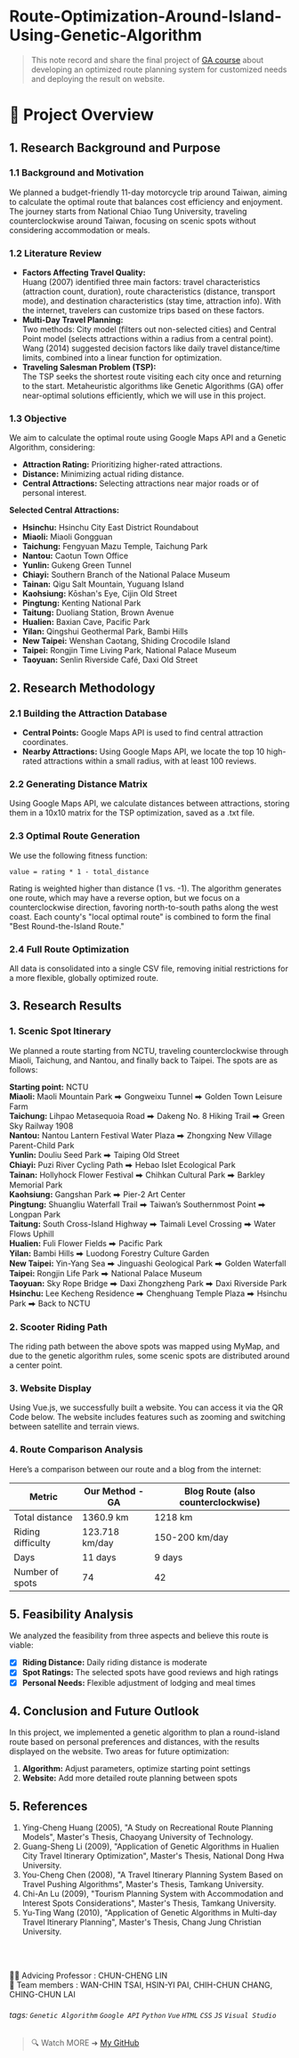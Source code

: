 # Route-Optimization-Around-Island-Using-Genetic-Algorithm
> This note record and share the final project of [GA course](https://timetable.nycu.edu.tw/?r=main/crsoutline&Acy=112&Sem=2&CrsNo=517408&lang=zh-tw) about developing an optimized route planning system for customized needs and deploying the result on website.

# 👀 Project Overview

## 1. Research Background and Purpose

### 1.1 Background and Motivation
We planned a budget-friendly 11-day motorcycle trip around Taiwan, aiming to calculate the optimal route that balances cost efficiency and enjoyment. The journey starts from National Chiao Tung University, traveling counterclockwise around Taiwan, focusing on scenic spots without considering accommodation or meals.

### 1.2 Literature Review
- **Factors Affecting Travel Quality:**  
  Huang (2007) identified three main factors: travel characteristics (attraction count, duration), route characteristics (distance, transport mode), and destination characteristics (stay time, attraction info). With the internet, travelers can customize trips based on these factors.
- **Multi-Day Travel Planning:**  
  Two methods: City model (filters out non-selected cities) and Central Point model (selects attractions within a radius from a central point).  
  Wang (2014) suggested decision factors like daily travel distance/time limits, combined into a linear function for optimization.
- **Traveling Salesman Problem (TSP):**  
  The TSP seeks the shortest route visiting each city once and returning to the start. Metaheuristic algorithms like Genetic Algorithms (GA) offer near-optimal solutions efficiently, which we will use in this project.

### 1.3 Objective
We aim to calculate the optimal route using Google Maps API and a Genetic Algorithm, considering:
- **Attraction Rating:** Prioritizing higher-rated attractions.
- **Distance:** Minimizing actual riding distance.
- **Central Attractions:** Selecting attractions near major roads or of personal interest.

**Selected Central Attractions:**
- **Hsinchu:** Hsinchu City East District Roundabout
- **Miaoli:** Miaoli Gongguan
- **Taichung:** Fengyuan Mazu Temple, Taichung Park
- **Nantou:** Caotun Town Office
- **Yunlin:** Gukeng Green Tunnel
- **Chiayi:** Southern Branch of the National Palace Museum
- **Tainan:** Qigu Salt Mountain, Yuguang Island
- **Kaohsiung:** Kōshan's Eye, Cijin Old Street
- **Pingtung:** Kenting National Park
- **Taitung:** Duoliang Station, Brown Avenue
- **Hualien:** Baxian Cave, Pacific Park
- **Yilan:** Qingshui Geothermal Park, Bambi Hills
- **New Taipei:** Wenshan Caotang, Shiding Crocodile Island
- **Taipei:** Rongjin Time Living Park, National Palace Museum
- **Taoyuan:** Senlin Riverside Café, Daxi Old Street

## 2. Research Methodology

### 2.1 Building the Attraction Database
- **Central Points:** Google Maps API is used to find central attraction coordinates.
- **Nearby Attractions:** Using Google Maps API, we locate the top 10 high-rated attractions within a small radius, with at least 100 reviews.

### 2.2 Generating Distance Matrix
Using Google Maps API, we calculate distances between attractions, storing them in a 10x10 matrix for the TSP optimization, saved as a .txt file.

### 2.3 Optimal Route Generation
We use the following fitness function:
>
    value = rating * 1 - total_distance 
    

Rating is weighted higher than distance (1 vs. -1). The algorithm generates one route, which may have a reverse option, but we focus on a counterclockwise direction, favoring north-to-south paths along the west coast. Each county's "local optimal route" is combined to form the final "Best Round-the-Island Route."

### 2.4 Full Route Optimization
All data is consolidated into a single CSV file, removing initial restrictions for a more flexible, globally optimized route.

## 3. Research Results

### 1. Scenic Spot Itinerary
We planned a route starting from NCTU, traveling counterclockwise through Miaoli, Taichung, and Nantou, and finally back to Taipei. The spots are as follows:

**Starting point:** NCTU  
**Miaoli:** Maoli Mountain Park ⮕ Gongweixu Tunnel ⮕ Golden Town Leisure Farm  
**Taichung:** Lihpao Metasequoia Road ⮕ Dakeng No. 8 Hiking Trail ⮕ Green Sky Railway 1908  
**Nantou:** Nantou Lantern Festival Water Plaza ⮕ Zhongxing New Village Parent-Child Park  
**Yunlin:** Douliu Seed Park ⮕ Taiping Old Street  
**Chiayi:** Puzi River Cycling Path ⮕ Hebao Islet Ecological Park  
**Tainan:** Hollyhock Flower Festival ⮕ Chihkan Cultural Park ⮕ Barkley Memorial Park  
**Kaohsiung:** Gangshan Park ⮕ Pier-2 Art Center  
**Pingtung:** Shuangliu Waterfall Trail ⮕ Taiwan’s Southernmost Point ⮕ Longpan Park  
**Taitung:** South Cross-Island Highway ⮕ Taimali Level Crossing ⮕ Water Flows Uphill  
**Hualien:** Fuli Flower Fields ⮕ Pacific Park  
**Yilan:** Bambi Hills ⮕ Luodong Forestry Culture Garden  
**New Taipei:** Yin-Yang Sea ⮕ Jinguashi Geological Park ⮕ Golden Waterfall  
**Taipei:** Rongjin Life Park ⮕ National Palace Museum  
**Taoyuan:** Sky Rope Bridge ⮕ Daxi Zhongzheng Park ⮕ Daxi Riverside Park  
**Hsinchu:** Lee Kecheng Residence ⮕ Chenghuang Temple Plaza ⮕ Hsinchu Park ⮕ Back to NCTU

### 2. Scooter Riding Path
The riding path between the above spots was mapped using MyMap, and due to the genetic algorithm rules, some scenic spots are distributed around a center point.

### 3. Website Display
Using Vue.js, we successfully built a website. You can access it via the QR Code below. The website includes features such as zooming and switching between satellite and terrain views.

### 4. Route Comparison Analysis
Here’s a comparison between our route and a blog from the internet:

| Metric           | Our Method - GA    | Blog Route (also counterclockwise) |
| ---------------- | ------------------ | ---------------------------------- |
| Total distance    | 1360.9 km          | 1218 km                            |
| Riding difficulty | 123.718 km/day     | 150-200 km/day                     |
| Days              | 11 days            | 9 days                             |
| Number of spots   | 74                 | 42                                 |

## 5. Feasibility Analysis
We analyzed the feasibility from three aspects and believe this route is viable:
- [x] **Riding Distance:** Daily riding distance is moderate
- [x] **Spot Ratings:** The selected spots have good reviews and high ratings
- [x] **Personal Needs:** Flexible adjustment of lodging and meal times

## 4. Conclusion and Future Outlook

In this project, we implemented a genetic algorithm to plan a round-island route based on personal preferences and distances, with the results displayed on the website. Two areas for future optimization:
1. **Algorithm:** Adjust parameters, optimize starting point settings
2. **Website:** Add more detailed route planning between spots

## 5. References
1. Ying-Cheng Huang (2005), "A Study on Recreational Route Planning Models", Master's Thesis, Chaoyang University of Technology.
2. Guang-Sheng Li (2009), "Application of Genetic Algorithms in Hualien City Travel Itinerary Optimization", Master's Thesis, National Dong Hwa University.
3. You-Cheng Chen (2008), "A Travel Itinerary Planning System Based on Travel Pushing Algorithms", Master's Thesis, Tamkang University.
4. Chi-An Lu (2009), "Tourism Planning System with Accommodation and Interest Spots Considerations", Master's Thesis, Tamkang University.
5. Yu-Ting Wang (2010), "Application of Genetic Algorithms in Multi-day Travel Itinerary Planning", Master's Thesis, Chang Jung Christian University.


<!--
## Feature
1. User Capabilities:
    -  Account Management: Users can register, login, and manage their accounts.  
    -  Account Management: Users can register, login, and manage their accounts.  
    - Vehicle Booking: Browse available vehicles(at least two types of vehicles), book rentals, and manage bookings(cancel order).
    - Payment System: Process payments for rentals(at least three payment methods) and receive invoices.
    - Review and Ratings: Rate vehicles and provide feedback on rental experiences.
      
2. System Manager Capabilities:
    - Vehicle Management: Add, update, and remove vehicles from the system.
    - Booking Management: View and manage all bookings, check vehicle availability.
    - Customer Service: Handle customer inquiries and manage disputes.
    - Financial Overviews: Track payments, generate revenue reports, and manage pricing models.
3. Six locations(manager can add and delete sites)
4. Fool-proof design
5. Bouns :
     - Dynamic Pricing Model: Implement a dynamic pricing model that changes based on demand, season, and type of vehicle.



## ER diagram 
<div align="center"><img src="https://imgur.com/eCBybwd.png" width="400" height="400"></div>

## Web
👉 Click [Figma](https://www.figma.com/proto/m1CDNRBHq86n3vmHeBlPmv/carSharing?node-id=0-1&t=EZrLlnQJwGSpKPAv-1) to see full design
1. Customer
    - Homepage/ Order page/ QnA page

<div align="center">
    <img src="https://imgur.com/L2q2zwm.png" width="220" height="220">
    <img src="https://imgur.com/DDu3LdP.png" width="192" height="220">
    <img src="https://imgur.com/ZjCybnx.png" width="248" height="220">
</div>
<br>

2. Order car page
    - Admin Homepage/ Station management page/ Reply page

<div align="center">
    <img src="https://imgur.com/qMoJUTM.png" width="240" height="160">
    <img src="https://imgur.com/qEujLFA.png" width="240" height="160">
    <img src="https://imgur.com/0GrMDfM.png" width="244" height="160">
</div>-->
<br><br>

👨‍🏫 Advicing Professor : CHUN-CHENG LIN<br>
👧 Team members : WAN-CHIN TSAI, HSIN-YI PAI, CHIH-CHUN CHANG, CHING-CHUN LAI

###### tags:  `Genetic Algorithm` `Google API` `Python` `Vue` `HTML` `CSS` `JS` `Visual Studio`


> 🔍 Watch MORE ➜ [My GitHub](https://github.com/iriszzzz)
